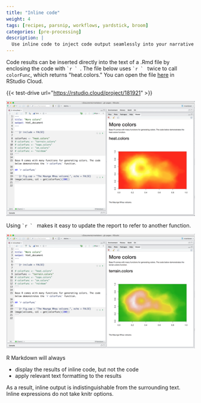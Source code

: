 ```yaml
---
title: "Inline code"
weight: 4
tags: [recipes, parsnip, workflows, yardstick, broom]
categories: [pre-processing]
description: | 
  Use inline code to inject code output seamlessly into your narrative text.
---
```


Code results can be inserted directly into the text of a .Rmd file by enclosing the code with `` `r `  ``. The file below uses `` `r `  `` twice to call `colorFunc`, which returns "heat.colors." You can open the file [here](https://rstudio.cloud/project/181921) in RStudio Cloud.

{{< test-drive url="https://rstudio.cloud/project/181921" >}}

![](inline-1-heat.png)
</br>

Using `` `r `  `` makes it easy to update the report to refer to another function. 

![](inline-2-terrain.png)
</br>

R Markdown will always 

* display the results of inline code, but not the code
* apply relevant text formatting to the results

As a result, inline output is indistinguishable from the surrounding text. Inline expressions do not take knitr options.
